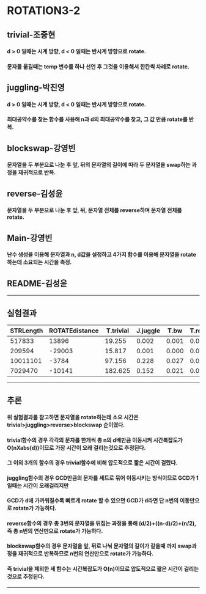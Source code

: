# ROTATION3-2


## trivial-조중현
#### d > 0 일때는 시계 방향, d < 0 일때는 반시계 방향으로 rotate.
#### 문자를 옮길때는 temp 변수를 하나 선언 후 그것을 이용해서 한칸씩 차례로 rotate.
## juggling-박진영
#### d > 0 일때는 시계 방향, d < 0 일때는 반시계 방향으로 rotate.
#### 최대공약수를 찾는 함수를 사용해 n과 d의 최대공약수를 찾고, 그 값 만큼 rotate를 반복.
## blockswap-강영빈
#### 문자열을 두 부분으로 나눈 후 앞, 뒤의 문자열의 길이에 따라 두 문자열을 swap하는 과정을 재귀적으로 반복.
## reverse-김성윤
#### 문자열을 두 부분으로 나눈 후 앞, 뒤, 문자열 전체를 reverse하며 문자열 전체를 rotate.
## Main-강영빈
#### 난수 생성을 이용해 문자열과 n, d값을 설정하고 4가지 함수를 이용해 문자열을 rotate하는데 소요되는 시간을 측정.
## README-김성윤
* * * * * * * * * 
## 실험결과
STRLength|ROTATEdistance |T.trivial|J.juggle|T.bw	|T.reverse
---|---|---|---|---|---
 517833|13896|19.255|0.002|0.001|0.002
 209594|-29003|15.817|0.001|0.000|0.001
 10011101|-3784|97.156|0.228|0.027|0.034
 7029470|-10141|182.625|0.152|0.021|0.030
---------------------------------------------------------------------

## 추론
#### 위 실험결과를 참고하면 문자열을 rotate하는데 소요 시간은 trivial>juggling>reverse>blockswap 순이였다.
#### trivial함수의 경우 각각의 문자를 한개씩 총 n의 d배만큼 이동시켜 시간복잡도가 O(nXabs(d))이므로 가장 시간이 오래 걸리는것으로 추정된다.
#### 그 이외 3개의 함수의 경우 trivial함수에 비해 압도적으로 짧은 시간이 걸렸다.
#### juggling함수의 경우 GCD만큼의 문자를 세트로 묶어 이동시키는 방식이므로 GCD가 1일때는 시간이 오래걸리지만
#### GCD가 d에 가까워질수록 빠르게 rotate 할 수 있으면 GCD가 d라면 단 n번의 이동만으로 rotate가 가능하다.
#### reverse함수의 경우 총 3번의 문자열을 뒤집는 과정을 통해 (d/2)+((n-d)/2)+(n/2), 즉 총 n번의 연산만으로 rotate가 가능하다.
#### blockswap함수의 경우 문자열을 앞, 뒤로 나눠 문자열의 길이가 같을때 까지 swap과정을 재귀적으로 반복하므로 n번의 연산만으로 rotate가 가능하다.
#### 즉 trivial을 제외한 세 함수는 시간복잡도가 O(n)이므로 압도적으로 짧은 시간이 걸리는 것으로 추정된다.
* * *
